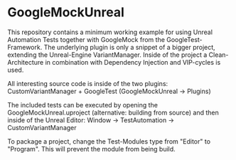 # GoogleMockUnreal

This repository contains a minimum working example for using Unreal Automation Tests together with GoogleMock from the GoogleTest-Framework.
The underlying plugin is only a snippet of a bigger project, extending the Unreal-Engine VariantManager. Inside of the project a Clean-Architecture in combination with Dependency Injection and VIP-cycles is used.

All interesting source code is inside of the two plugins: CustomVariantManager + GoogleTest (GoogleMockUnreal -> Plugins)

The included tests can be executed by opening the GoogleMockUnreal.uproject (alternative: building from source) and then inside of the Unreal Editor: 
Window -> TestAutomation -> CustomVariantManager

To package a project, change the Test-Modules type from "Editor" to "Program". This will prevent the module from being build.